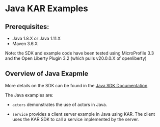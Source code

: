 # Java KAR Examples

## Prerequisites:
- Java 1.8.X or Java 1.11.X
- Maven 3.6.X

Note: the SDK and example code have been tested using MicroProfile 3.3 and the Open Liberty Plugin 3.2 (which pulls v20.0.0.X of openliberty)

## Overview of Java Exapmle

More details on the SDK can be found in the [Java SDK Documentation](https://github.ibm.com/solsa/kar/tree/master/sdk-java).

The Java examples are:

+ `actors` demonstrates the use of actors in Java.

+ `service` provides a client server example in Java using KAR.  The client uses the KAR SDK to call a service implemented by the server.
